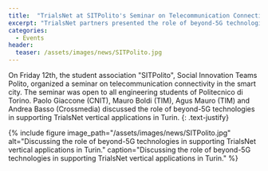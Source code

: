 ```yaml
---
title:  "TrialsNet at SITPolito's Seminar on Telecommunication Connectivity in the Smart City"
excerpt: "TrialsNet partners presented the role of beyond-5G technologies in supporting TrialsNet vertical applications in Turin"
categories: 
  - Events
header:
  teaser: /assets/images/news/SITPolito.jpg
---
```


On Friday 12th, the student association "SITPolito", Social Innovation Teams Polito, organized a seminar on telecommunication connectivity in the smart city. The seminar was open to all engineering students of Politecnico di Torino. Paolo Giaccone (CNIT), Mauro Boldi (TIM), Agus Mauro (TIM) and Andrea Basso (Crossmedia) discussed the role of beyond-5G technologies in supporting TrialsNet vertical applications in Turin.
{: .text-justify}

{% include figure image_path="/assets/images/news/SITPolito.jpg" alt="Discussing the role of beyond-5G technologies in supporting TrialsNet vertical applications in Turin." caption="Discussing the role of beyond-5G technologies in supporting TrialsNet vertical applications in Turin." %}
